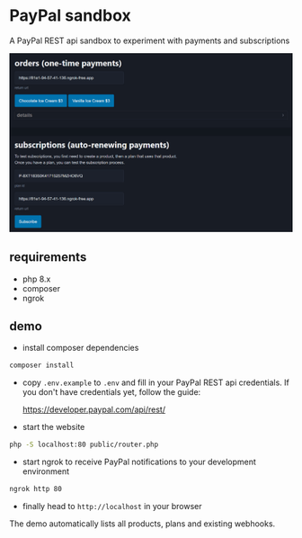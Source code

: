 # PayPal sandbox

A PayPal REST api sandbox to experiment with payments and subscriptions

![php sandbox screenshot](https://github.com/8ctopus/paypal-sandbox/raw/master/screenshot.png)

## requirements

- php 8.x
- composer
- ngrok

## demo

- install composer dependencies

```sh
composer install
```

- copy `.env.example` to `.env` and fill in your PayPal REST api credentials. If you don't have credentials yet, follow the guide:

    https://developer.paypal.com/api/rest/

- start the website

```sh
php -S localhost:80 public/router.php
```

- start ngrok to receive PayPal notifications to your development environment

```sh
ngrok http 80
```

- finally head to `http://localhost` in your browser

The demo automatically lists all products, plans and existing webhooks.
